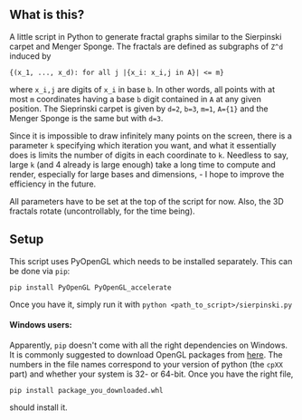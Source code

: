 ## What is this?
A little script in Python to generate fractal graphs similar to the Sierpinski carpet and Menger Sponge. The fractals are defined as subgraphs of `Z^d` induced by
```
{(x_1, ..., x_d): for all j |{x_i: x_i,j in A}| <= m}
```
where `x_i,j` are digits of `x_i` in base `b`. In other words, all points with at most `m` coordinates having a base `b` digit contained in `A` at any given position. The Sieprinski carpet is given by `d=2`, `b=3`, `m=1`, `A={1}` and the Menger Sponge is the same but with `d=3`.

Since it is impossible to draw infinitely many points on the screen, there is a parameter `k` specifying which iteration you want, and what it essentially does is limits the number of digits in each coordinate to `k`. Needless to say, large `k` (and 4 already is large enough) take a long time to compute and render, especially for large bases and dimensions, - I hope to improve the efficiency in the future.

All parameters have to be set at the top of the script for now. 
Also, the 3D fractals rotate (uncontrollably, for the time being).

## Setup
This script uses PyOpenGL which needs to be installed separately. This can be done via `pip`:
```
pip install PyOpenGL PyOpenGL_accelerate
```
Once you have it, simply run it with `python <path_to_script>/sierpinski.py`

#### Windows users:
Apparently, `pip` doesn't come with all the right dependencies on Windows. It is commonly suggested to download OpenGL packages from [here](https://l.facebook.com/l.php?u=https%3A%2F%2Fwww.lfd.uci.edu%2F~gohlke%2Fpythonlibs%2F%23pyopengl&h=AT3DRx9-IAKM8CQkXjTvkoZnODYOczhgQ8BE4QRRnbiVxhG_JUc6avOKWaQYowc4CLacBHKVIKs92aohczKIflbr3LkNn4Kammdxop28D_ERG1P5gmPRojggQh7ttw). The numbers in the file names correspond to your version of python (the `cpXX` part) and whether your system is 32- or 64-bit. Once you have the right file,
```
pip install package_you_downloaded.whl
```
should install it.
